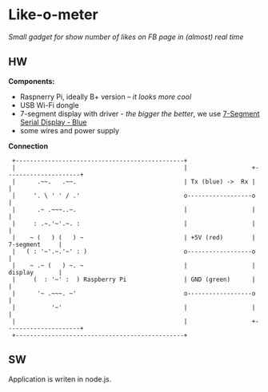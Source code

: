 # Like-o-meter #

*Small gadget for show number of likes on FB page in (almost) real time*

## HW ##

**Components:**

- Raspnerry Pi, ideally B+ version – *it looks more cool*
- USB Wi-Fi dongle
- 7-segment display with driver - *the bigger the better*, we use [7-Segment Serial Display - Blue](https://www.sparkfun.com/products/retired/9765)
- some wires and power supply

**Connection**

     +-----------------------------------------------+
     |                                               |                  +---------------------+
     |      .~~.   .~~.                              | Tx (blue) ->  Rx |                     |
     |     '. \ ' ' / .'                             o------------------o                     |
     |      .~ .~~~..~.                              |                  |                     |
     |     : .~.'~'.~. :                             |                  |                     |
     |    ~ (   ) (   ) ~                            | +5V (red)        |       7-segment     |
     |   ( : '~'.~.'~' : )                           o------------------o                     |
     |    ~ .~ (   ) ~. ~                            |                  |       display       |
     |     (  : '~' :  ) Raspberry Pi                | GND (green)      |                     |
     |      '~ .~~~. ~'                              o------------------o                     |
     |          '~'                                  |                  |                     |
     |                                               |                  +---------------------+
     +-----------------------------------------------+  

## SW ##

Application is writen in node.js.
